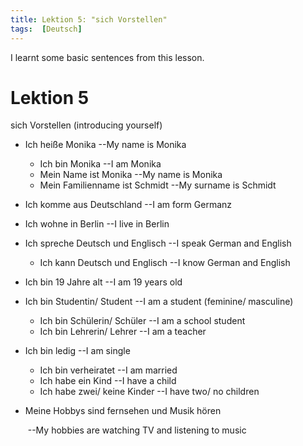 ```yaml
---
title: Lektion 5: "sich Vorstellen"
tags:  [Deutsch]
---
```


I learnt some basic sentences from this lesson.

<!--more-->

# Lektion 5

sich Vorstellen (introducing yourself)



- Ich heiße Monika --My name is Monika

  - Ich bin Monika --I am Monika
  - Mein Name ist Monika --My name is Monika
  - Mein Familienname ist Schmidt --My surname is Schmidt

- Ich komme aus Deutschland --I am form Germanz

- Ich wohne in Berlin --I live in Berlin

- Ich spreche Deutsch und Englisch --I speak German and English

  - Ich kann Deutsch und Englisch --I know German and English

- Ich bin 19 Jahre alt --I am 19 years old

- Ich bin Studentin/ Student --I am a student (feminine/ masculine)

  - Ich bin Schülerin/ Schüler --I am a school student
  - Ich bin Lehrerin/ Lehrer --I am a teacher

- Ich bin ledig --I am single

  - Ich bin verheiratet --I am married
  - Ich habe ein Kind --I have a child
  - Ich habe zwei/ keine Kinder --I have two/ no children

- Meine Hobbys sind fernsehen und Musik hören

  ​	--My hobbies are watching TV and listening to music

